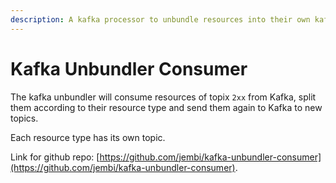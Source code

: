 ```yaml
---
description: A kafka processor to unbundle resources into their own kafka topics.
---
```


# Kafka Unbundler Consumer

The kafka unbundler will consume resources of topix `2xx` from Kafka, split them according to their resource type and send them again to Kafka to new topics.

Each resource type has its own topic.

Link for github repo: [https://github.com/jembi/kafka-unbundler-consumer](https://github.com/jembi/kafka-unbundler-consumer).
